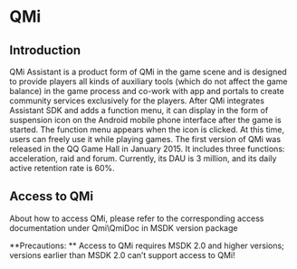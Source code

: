 ﻿QMi
======

## Introduction

QMi Assistant is a product form of QMi in the game scene and is designed to provide players all kinds of auxiliary tools (which do not affect the game balance) in the game process and co-work with app and portals to create community services exclusively for the players. After QMi integrates Assistant SDK and adds a function menu, it can display in the form of suspension icon on the Android mobile phone interface after the game is started. The function menu appears when the icon is clicked. At this time, users can freely use it while playing games. The first version of QMi was released in the QQ Game Hall in January 2015. It includes three functions: acceleration, raid and forum. Currently, its DAU is 3 million, and its daily active retention rate is 60%.

## Access to QMi

About how to access QMi, please refer to the corresponding access documentation under Qmi\QmiDoc in MSDK version package

**Precautions: **
Access to QMi requires MSDK 2.0 and higher versions; versions earlier than MSDK 2.0 can’t support access to QMi!

